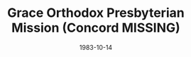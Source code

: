 ---
date: &id001 1983-10-14
end_date: null
location:
  address: NH
  city: Concord
  state: MISSING
minister:
- end: 1986-10-07
  name: Malcolm Wright
  start: 1983-10-14
  type: pastor
ministers:
- Malcolm Wright
name: Grace Orthodox Presbyterian Mission
names: null
origination_date: *id001
raw_data: "Grace Orthodox Presbyterian Mission  (October 14, 1983\u2013 October 7,\
  \ 1986)\nPastor: Malcolm Wright, 1983\u201386"
received_from: null
states:
- MISSING
status:
  active: false
  end_date: 1986-10-07
  reason: null
  received_from: null
  withdrawal_to: null
title: Grace Orthodox Presbyterian Mission (Concord MISSING)

---